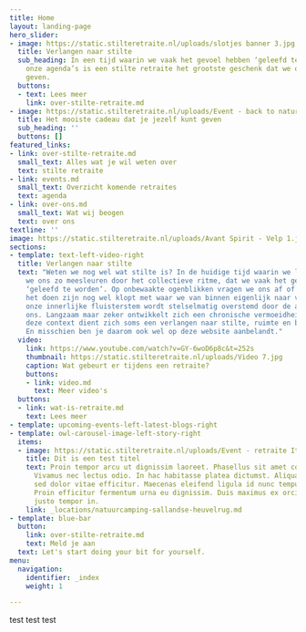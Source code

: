 ```yaml
---
title: Home
layout: landing-page
hero_slider:
- image: https://static.stilteretraite.nl/uploads/slotjes banner 3.jpg
  title: Verlangen naar stilte
  sub_heading: In een tijd waarin we vaak het gevoel hebben ‘geleefd te worden’ door
    onze agenda’s is een stilte retraite het grootste geschenk dat we onszelf kunnen
    geven.
  buttons:
  - text: Lees meer
    link: over-stilte-retraite.md
- image: https://static.stilteretraite.nl/uploads/Event - back to nature.jpg
  title: Het mooiste cadeau dat je jezelf kunt geven
  sub_heading: ''
  buttons: []
featured_links:
- link: over-stilte-retraite.md
  small_text: Alles wat je wil weten over
  text: stilte retraite
- link: events.md
  small_text: Overzicht komende retraites
  text: agenda
- link: over-ons.md
  small_text: Wat wij beogen
  text: over ons
textline: ''
image: https://static.stilteretraite.nl/uploads/Avant Spirit - Velp 1.jpg
sections:
- template: text-left-video-right
  title: Verlangen naar stilte
  text: "Weten we nog wel wat stilte is? In de huidige tijd waarin we leven laten
    we ons zo meesleuren door het collectieve ritme, dat we vaak het gevoel hebben
    ‘geleefd te worden’. Op onbewaakte ogenblikken vragen we ons af of wat we aan
    het doen zijn nog wel klopt met waar we van binnen eigenlijk naar verlangen. Maar
    onze innerlijke fluisterstem wordt stelselmatig overstemd door de aanjager in
    ons. Langzaam maar zeker ontwikkelt zich een chronische vermoeidheid.   \n  \nVanuit
    deze context dient zich soms een verlangen naar stilte, ruimte en bezinning aan.
    En misschien ben je daarom ook wel op deze website aanbelandt."
  video:
    link: https://www.youtube.com/watch?v=GY-6woD6p8c&t=252s
    thumbnail: https://static.stilteretraite.nl/uploads/Video 7.jpg
    caption: Wat gebeurt er tijdens een retraite?
    buttons:
    - link: video.md
      text: Meer video's
  buttons:
  - link: wat-is-retraite.md
    text: Lees meer
- template: upcoming-events-left-latest-blogs-right
- template: owl-carousel-image-left-story-right
  items:
  - image: https://static.stilteretraite.nl/uploads/Event - retraite Italie 2.jpg
    title: Dit is een test titel
    text: Proin tempor arcu ut dignissim laoreet. Phasellus sit amet commodo est.
      Vivamus nec lectus odio. In hac habitasse platea dictumst. Aliquam vehicula
      sed dolor vitae efficitur. Maecenas eleifend ligula id nunc tempus scelerisque.
      Proin efficitur fermentum urna eu dignissim. Duis maximus ex orci, nec sodales
      justo tempor in.
    link: _locations/natuurcamping-sallandse-heuvelrug.md
- template: blue-bar
  button:
    link: over-stilte-retraite.md
    text: Meld je aan
  text: Let's start doing your bit for yourself.
menu:
  navigation:
    identifier: _index
    weight: 1

---
```

test test test